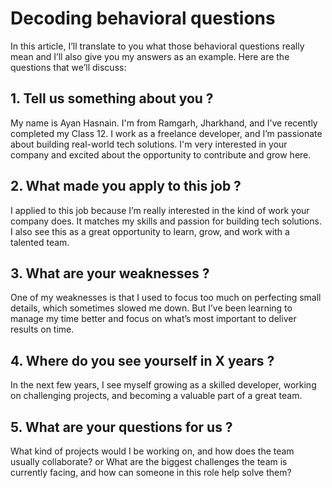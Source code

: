 # Decoding behavioral questions
In this article, I’ll translate to you what those behavioral questions really mean and I’ll also give you my answers as an example. Here are the questions that we’ll discuss:
## 1. Tell us something about you ?
My name is Ayan Hasnain. I'm from Ramgarh, Jharkhand, and I’ve recently completed my Class 12. I work as a freelance developer, and I’m passionate about building real-world tech solutions. I'm very interested in your company and excited about the opportunity to contribute and grow here.

## 2. What made you apply to this job ?
I applied to this job because I’m really interested in the kind of work your company does. It matches my skills and passion for building tech solutions. I also see this as a great opportunity to learn, grow, and work with a talented team.

## 3. What are your weaknesses ?
One of my weaknesses is that I used to focus too much on perfecting small details, which sometimes slowed me down. But I’ve been learning to manage my time better and focus on what’s most important to deliver results on time.

## 4. Where do you see yourself in X years ?
In the next few years, I see myself growing as a skilled developer, working on challenging projects, and becoming a valuable part of a great team.

## 5. What are your questions for us ?
What kind of projects would I be working on, and how does the team usually collaborate?
or 
What are the biggest challenges the team is currently facing, and how can someone in this role help solve them?
